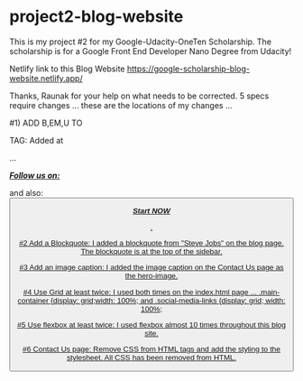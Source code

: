 # project2-blog-website
This is my project #2 for my Google-Udacity-OneTen Scholarship. The scholarship is for a Google Front End Developer Nano Degree from Udacity! 

Netlify link to this Blog Website
https://google-scholarship-blog-website.netlify.app/

Thanks, Raunak for your help on what needs to be corrected. 5 specs require changes ... these are the locations of my changes ... 

#1) ADD B,EM,U TO <P> TAG: Added at <nav class="social-media-links"> ... <p><b><em><u>Follow us on:</u></em></b></p> and also:  <article class="centered"><button><a href=""><p><b><em>Start NOW</em></b></p>.

#2 Add a Blockquote: I added a blockquote from "Steve Jobs" on the blog page. The blockquote is at the top of the sidebar.

#3 Add an image caption: I added the image caption on the Contact Us page as the hero-image.

#4 Use Grid at least twice: I used both times on the index.html page ...  .main-container {display: grid;width: 100%; and .social-media-links {display: grid; width: 100%;

#5 Use flexbox at least twice: I used flexbox almost 10 times throughout this blog site.

#6 Contact Us page: Remove CSS from HTML tags and add the styling to the stylesheet. All CSS has been removed from HTML.